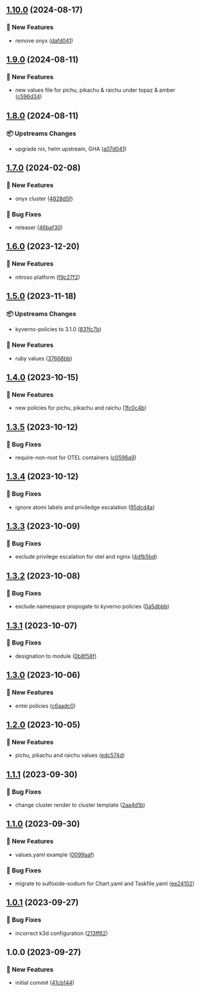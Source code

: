 ## [1.10.0](https://github.com/AtomiCloud/sulfoxide.sodium/compare/v1.9.0...v1.10.0) (2024-08-17)


### 🚀 New Features

* remove onyx ([dafd041](https://github.com/AtomiCloud/sulfoxide.sodium/commit/dafd041c09ef9f5a878b98f5b881060572d35292))

## [1.9.0](https://github.com/AtomiCloud/sulfoxide.sodium/compare/v1.8.0...v1.9.0) (2024-08-11)


### 🚀 New Features

* new values file for pichu, pikachu & raichu under topaz & amber ([c596d34](https://github.com/AtomiCloud/sulfoxide.sodium/commit/c596d345965ab2c2da8d962b5c756268901faf16))

## [1.8.0](https://github.com/AtomiCloud/sulfoxide.sodium/compare/v1.7.0...v1.8.0) (2024-08-11)


### 📦 Upstreams Changes

* upgrade nix, helm upstream, GHA ([a07d041](https://github.com/AtomiCloud/sulfoxide.sodium/commit/a07d04183c2d0eef9b153e5533ffa1e0fc6dd430))

## [1.7.0](https://github.com/AtomiCloud/sulfoxide.sodium/compare/v1.6.0...v1.7.0) (2024-02-08)


### 🚀 New Features

* onyx cluster ([4828d5f](https://github.com/AtomiCloud/sulfoxide.sodium/commit/4828d5fc5a81211177fc20ad739851fd5424451e))


### 🐛 Bug Fixes

* releaser ([46baf30](https://github.com/AtomiCloud/sulfoxide.sodium/commit/46baf30634094630fc43a15f6d0c0eb44ec7dbde))

## [1.6.0](https://github.com/AtomiCloud/sulfoxide.sodium/compare/v1.5.0...v1.6.0) (2023-12-20)


### 🚀 New Features

* nitroso platform ([f9c27f2](https://github.com/AtomiCloud/sulfoxide.sodium/commit/f9c27f2a66a29ade2543571566bd7005216fca30))

## [1.5.0](https://github.com/AtomiCloud/sulfoxide.sodium/compare/v1.4.0...v1.5.0) (2023-11-18)


### 📦 Upstreams Changes

* kyverno-policies to 3.1.0 ([831fc7b](https://github.com/AtomiCloud/sulfoxide.sodium/commit/831fc7be75f086914ca7736af87e4b4c77807673))


### 🚀 New Features

* ruby values ([37668bb](https://github.com/AtomiCloud/sulfoxide.sodium/commit/37668bb9817de91f85bdff2ca24950191a87d31e))

## [1.4.0](https://github.com/AtomiCloud/sulfoxide.sodium/compare/v1.3.5...v1.4.0) (2023-10-15)


### 🚀 New Features

* new policies for pichu, pikachu and raichu ([1fc0c4b](https://github.com/AtomiCloud/sulfoxide.sodium/commit/1fc0c4bea584af831d81752c1ef0cac20a654449))

## [1.3.5](https://github.com/AtomiCloud/sulfoxide.sodium/compare/v1.3.4...v1.3.5) (2023-10-12)


### 🐛 Bug Fixes

* require-non-root for OTEL containers ([c0596a9](https://github.com/AtomiCloud/sulfoxide.sodium/commit/c0596a9e29da0d563f478242c921bf756370f3c4))

## [1.3.4](https://github.com/AtomiCloud/sulfoxide.sodium/compare/v1.3.3...v1.3.4) (2023-10-12)


### 🐛 Bug Fixes

* ignore atomi labels and priviledge escalation ([95dcd4a](https://github.com/AtomiCloud/sulfoxide.sodium/commit/95dcd4a3b1f984e31c61c65e5d88dc59773beaec))

## [1.3.3](https://github.com/AtomiCloud/sulfoxide.sodium/compare/v1.3.2...v1.3.3) (2023-10-09)


### 🐛 Bug Fixes

* exclude privilege escalation for otel and nginx ([4dfb5bd](https://github.com/AtomiCloud/sulfoxide.sodium/commit/4dfb5bdd0780898de93fba079502284aaf287047))

## [1.3.2](https://github.com/AtomiCloud/sulfoxide.sodium/compare/v1.3.1...v1.3.2) (2023-10-08)


### 🐛 Bug Fixes

* exclude namespace propogate to kyverno policies ([0a5dbbb](https://github.com/AtomiCloud/sulfoxide.sodium/commit/0a5dbbb50c26adc2be76e7b6adb697577bfe2d60))

## [1.3.1](https://github.com/AtomiCloud/sulfoxide.sodium/compare/v1.3.0...v1.3.1) (2023-10-07)


### 🐛 Bug Fixes

* designation to module ([0b8f58f](https://github.com/AtomiCloud/sulfoxide.sodium/commit/0b8f58f02d11f1fea5750a3f3481598d685acda4))

## [1.3.0](https://github.com/AtomiCloud/sulfoxide.sodium/compare/v1.2.0...v1.3.0) (2023-10-06)


### 🚀 New Features

* entei policies ([c6aadc0](https://github.com/AtomiCloud/sulfoxide.sodium/commit/c6aadc0616385af272ce122572b2892a9791d89a))

## [1.2.0](https://github.com/AtomiCloud/sulfoxide.sodium/compare/v1.1.1...v1.2.0) (2023-10-05)


### 🚀 New Features

* pichu, pikachu and raichu values ([edc574d](https://github.com/AtomiCloud/sulfoxide.sodium/commit/edc574ddaa34bcb8bf60800efdb86fe199654bd0))

## [1.1.1](https://github.com/AtomiCloud/sulfoxide.sodium/compare/v1.1.0...v1.1.1) (2023-09-30)


### 🐛 Bug Fixes

* change cluster render to cluster template ([2aa4d1b](https://github.com/AtomiCloud/sulfoxide.sodium/commit/2aa4d1bfd6526d49f0156607f340dbf71988f831))

## [1.1.0](https://github.com/AtomiCloud/sulfoxide.sodium/compare/v1.0.1...v1.1.0) (2023-09-30)


### 🚀 New Features

* values.yaml example ([0099aaf](https://github.com/AtomiCloud/sulfoxide.sodium/commit/0099aaf65541810d9d27978606b383bdb49baffb))


### 🐛 Bug Fixes

* migrate to sulfoxide-sodium for Chart.yaml and Taskfile.yaml ([ee24102](https://github.com/AtomiCloud/sulfoxide.sodium/commit/ee24102f5c3be596d6f1cf8b8bd976f4f90a6e20))

## [1.0.1](https://github.com/AtomiCloud/sulfoxide.sodium/compare/v1.0.0...v1.0.1) (2023-09-27)


### 🐛 Bug Fixes

* incorrect k3d configuration ([213ff62](https://github.com/AtomiCloud/sulfoxide.sodium/commit/213ff6235eaa9d1a882a978155dcf745e83bef22))

## 1.0.0 (2023-09-27)


### 🚀 New Features

* initial commit ([41cb144](https://github.com/AtomiCloud/sulfoxide.sodium/commit/41cb14429a417da0f4eaf1208508742f92a3224b))
